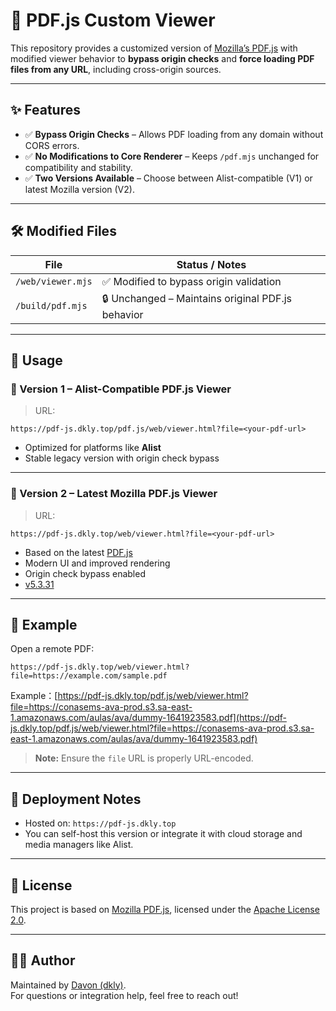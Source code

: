 # 📄 PDF.js Custom Viewer

This repository provides a customized version of [Mozilla’s PDF.js](https://github.com/mozilla/pdf.js) with modified viewer behavior to **bypass origin checks** and **force loading PDF files from any URL**, including cross-origin sources.

---

## ✨ Features

- ✅ **Bypass Origin Checks** – Allows PDF loading from any domain without CORS errors.
- ✅ **No Modifications to Core Renderer** – Keeps `/pdf.mjs` unchanged for compatibility and stability.
- ✅ **Two Versions Available** – Choose between Alist-compatible (V1) or latest Mozilla version (V2).

---

## 🛠 Modified Files

| File              | Status / Notes                                     |
|-------------------|----------------------------------------------------|
| `/web/viewer.mjs` | ✅ Modified to bypass origin validation             |
| `/build/pdf.mjs`  | 🔒 Unchanged – Maintains original PDF.js behavior  |

---

## 🚀 Usage

### 🔗 Version 1 – Alist-Compatible PDF.js Viewer
> URL:  
```
https://pdf-js.dkly.top/pdf.js/web/viewer.html?file=<your-pdf-url>
```

- Optimized for platforms like **Alist**
- Stable legacy version with origin check bypass

---

### 🔄 Version 2 – Latest Mozilla PDF.js Viewer
> URL:  
```
https://pdf-js.dkly.top/web/viewer.html?file=<your-pdf-url>
```

- Based on the latest [PDF.js](https://github.com/mozilla/pdf.js)
- Modern UI and improved rendering
- Origin check bypass enabled
- [v5.3.31](https://github.com/mozilla/pdf.js/releases/tag/v5.3.31)

---

## 📝 Example

Open a remote PDF:
```
https://pdf-js.dkly.top/web/viewer.html?file=https://example.com/sample.pdf
```
Example：[https://pdf-js.dkly.top/pdf.js/web/viewer.html?file=https://conasems-ava-prod.s3.sa-east-1.amazonaws.com/aulas/ava/dummy-1641923583.pdf](https://pdf-js.dkly.top/pdf.js/web/viewer.html?file=https://conasems-ava-prod.s3.sa-east-1.amazonaws.com/aulas/ava/dummy-1641923583.pdf)

> **Note:** Ensure the `file` URL is properly URL-encoded.

---

## 📂 Deployment Notes

- Hosted on: `https://pdf-js.dkly.top`
- You can self-host this version or integrate it with cloud storage and media managers like Alist.

---

## 📃 License

This project is based on [Mozilla PDF.js](https://github.com/mozilla/pdf.js), licensed under the [Apache License 2.0](https://www.apache.org/licenses/LICENSE-2.0).

---

## 🙋‍♂️ Author

Maintained by [Davon (dkly)](https://www.dkly.top/).  
For questions or integration help, feel free to reach out!
